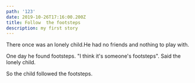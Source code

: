```yaml
---
path: '123'
date: 2019-10-26T17:16:00.200Z
title: Follow  the footsteps
description: my first story
---
```

There once was an lonely child.He had no friends and nothing to play with.

One day he found footsteps. "I think it's someone's footsteps". Said the lonely child.

So the child followed the footsteps.
